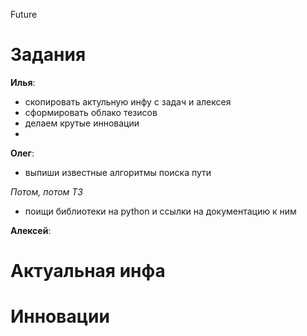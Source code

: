 Future

# Задания

**Илья**:
- скопировать актульную инфу с задач и алексея
- сформировать облако тезисов
- делаем крутые инновации
- 

**Олег**:
- выпиши известные алгоритмы поиска пути

*Потом, потом ТЗ*
- поищи библиотеки на python и ссылки на документацию к ним

**Алексей**:

# Актуальная инфа


# Инновации